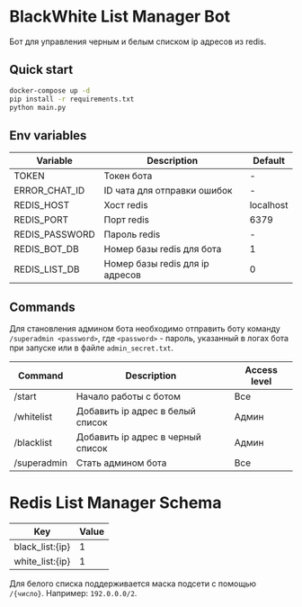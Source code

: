 # BlackWhite List Manager Bot

Бот для управления черным и белым списком ip адресов из redis.

## Quick start

```bash
docker-compose up -d
pip install -r requirements.txt
python main.py
```

## Env variables

| Variable       | Description                     | Default   |
|----------------|---------------------------------|-----------|
| TOKEN          | Токен бота                      | -         |
| ERROR_CHAT_ID  | ID чата для отправки ошибок     | -         |
| REDIS_HOST     | Хост redis                      | localhost |
| REDIS_PORT     | Порт redis                      | 6379      |
| REDIS_PASSWORD | Пароль redis                    | -         |
| REDIS_BOT_DB   | Номер базы redis для бота       | 1         |
| REDIS_LIST_DB  | Номер базы redis для ip адресов | 0         |

## Commands

Для становления админом бота необходимо отправить боту команду `/superadmin <password>`, где `<password>` - пароль,
указанный в логах бота при запуске или в файле `admin_secret.txt`.

| Command     | Description                       | Access level |
|-------------|-----------------------------------|--------------|
| /start      | Начало работы с ботом             | Все          |
| /whitelist  | Добавить ip адрес в белый список  | Админ        |
| /blacklist  | Добавить ip адрес в черный список | Админ        |
| /superadmin | Стать админом бота                | Все          |

# Redis List Manager Schema

| Key             | Value |
|-----------------|-------|
| black_list:{ip} | 1     |
| white_list:{ip} | 1     |

Для белого списка поддерживается маска подсети с помощью `/{число}`.
Например: `192.0.0.0/2`.
